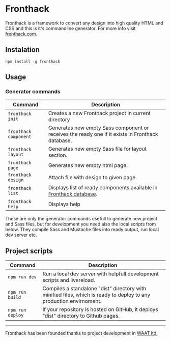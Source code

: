 # Fronthack
Fronthack is a framework to convert any design into high quality HTML and CSS
and this is it's commandline generator. For more info visit [fronthack.com](http://fronthack.com/).

## Instalation
```
npm install -g fronthack
```

## Usage

### Generator commands

| Command               | Description                                                                                                          |
|-----------------------|----------------------------------------------------------------------------------------------------------------------|
| `fronthack init`      | Creates a new Fronthack project in current directory                                                                 |
| `fronthack component` | Generates new empty Sass component or receives the ready one if it exists in Fronthack database.                     |
| `fronthack layout`    | Generates new empty Sass file for layout section.                                                                    |
| `fronthack page`      | Generates new empty html page.                                                                                       |
| `fronthack design`    | Attach file with design to given page.                                                                               |
| `fronthack list`      | Displays list of ready components available in [Fronthack database](http://styleguide.fronthack.com/).               |
| `fronthack help`      | Displays help                                                                                                        |

These are only the generator commands usefull to generate new project and Sass
files, but for development you need also the local scripts from below. They
compile Sass and Mustache files into ready output, run local dev server etc.

## Project scripts

| Command               | Description                                                                                                          |
|-----------------------|----------------------------------------------------------------------------------------------------------------------|
| `npm run dev`         | Run a local dev server with helpfull development scripts and livereload.                                             |
| `npm run build`       | Compiles a standalone "dist" directory with minified files, which is ready to deploy to any production envirnoment.  |
| `npm run deploy`      | If your repository is hosted on GitHub, it deploys "dist" directory to Github pages.                                 |


--------------------------------------------------
Fronthack has been founded thanks to project development in [WAAT ltd.](http://waat.eu/)
